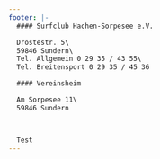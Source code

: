 ```yaml
---
footer: |-
  #### Surfclub Hachen-Sorpesee e.V.

  Drostestr. 5\
  59846 Sundern\
  Tel. Allgemein 0 29 35 / 43 55\
  Tel. Breitensport 0 29 35 / 45 36

  #### Vereinsheim

  Am Sorpesee 11\
  59846 Sundern



  Test
---
```

